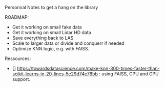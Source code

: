 Personnal Notes to get a hang on the library

ROADMAP:
- Get it working on small fake data
- Get it working on small Lidar HD data
- Save everything back to LAS
- Scale to larger data or divide and conquerr if needed
- Optimize KNN logic, e.g. with FAISS.



Ressources:
- [] https://towardsdatascience.com/make-knn-300-times-faster-than-scikit-learns-in-20-lines-5e29d74e76bb : using FAISS, CPU and GPU support.